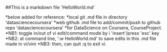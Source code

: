 ##This is a markdown file 'HelloWorld.md'

*below added for reference:
*local git .md file in directory 'datasciencecoursera'
*web github .md file to add/commit/push to github repo 'datasciencecoursera'
*for DataScience on Coursera, CourseProject.
*NB1: toggle in/out of vi edit/command mode by i 'insert'/press 'esc' key
*NB2: at command line, ':w HelloWorld.md' to save edits in this .md file made in vi/vim
*NB3: then, can quit :q to exit vi.


